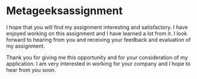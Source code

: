 # Metageeksassignment

I hope that you will find my assignment interesting and satisfactory. I have enjoyed working on this assignment and I have learned a lot from it. I look forward to hearing from you and receiving your feedback and evaluation of my assignment.

Thank you for giving me this opportunity and for your consideration of my application. I am very interested in working for your company and I hope to hear from you soon.

